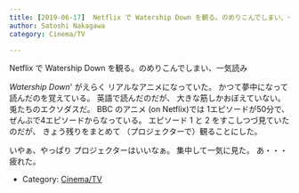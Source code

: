 ```yaml
---
title: [2019-06-17]  Netflix で Watership Down を観る。のめりこんでしまい、一気読み
author: Satoshi Nakagawa
category: Cinema/TV

---
```


 Netflix で Watership Down を観る。のめりこんでしまい、一気読み

 _Watership Down_' がえらく
リアルなアニメになっていた。
かつて夢中になって読んだのを覚えている。
英語で読んだのだが、
大きな筋しかおぼえていない。
兎たちのエクソダスだ。
BBC のアニメ (on Netflix)では
1エピソードが50分で、
ぜんぶで4エピソードからなっている。
エピソード 1 と 2 をすこしつづ見ていたのだが、
きょう残りをまとめて
（プロジェクターで）観ることにした。

 いやぁ、やっぱり
プロジェクターはいいなぁ。
集中して一気に見た。
あ・・・疲れた。

- Category: [Cinema/TV](https://merapano.github.io/categories.html#Cinema/TV)

